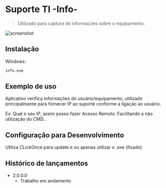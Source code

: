 # Suporte TI -Info-

> Utilizado para captura de informações sobre o equipamento.


![screenshot](https://user-images.githubusercontent.com/57644534/69973023-7d538e80-1501-11ea-87a1-3bff2431aa2c.PNG)

## Instalação

Windows:

```sh
info.exe
```

## Exemplo de uso

Aplicativo verifica informações do usuário/equipamento, utilizado principalmente para fornecer IP ao suporte conforme a ligação ao usuário.

Ex: Qual o seu IP, assim posso fazer Acesso Remoto. Facilitando a não utilização do CMD..

## Configuração para Desenvolvimento

Utiliza CLickOnce para update e ou apenas utilizar o .exe (fixado)

## Histórico de lançamentos

* 2.0.0.0
    * Trabalho em andamento
